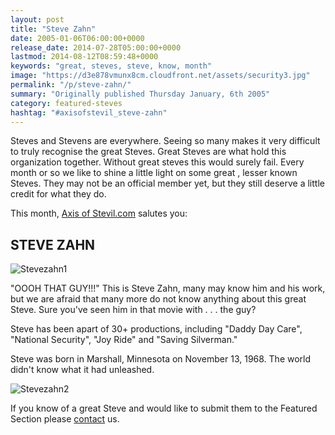 ```yaml
---
layout: post
title: "Steve Zahn"
date: 2005-01-06T06:00:00+0000
release_date: 2014-07-28T05:00:00+0000
lastmod: 2014-08-12T08:59:48+0000
keywords: "great, steves, steve, know, month"
image: "https://d3e878vmunx8cm.cloudfront.net/assets/security3.jpg"
permalink: "/p/steve-zahn/"
summary: "Originally published Thursday January, 6th 2005"
category: featured-steves
hashtag: "#axisofstevil_steve-zahn"
---
```


[id_1]: https://d3e878vmunx8cm.cloudfront.net/assets/security3.jpg "Stevezahn1"[id_2]: https://d3e878vmunx8cm.cloudfront.net/assets/silv3.jpg "Stevezahn2"
Steves and Stevens are everywhere. Seeing so many makes it very difficult to truly recognise the great Steves. Great Steves are what hold this organization together. Without great steves this would surely fail. Every month or so we like to shine a little light on some great , lesser known Steves. They may not be an official member yet, but they still deserve a little credit for what they do.

This month, [Axis of Stevil.com](/ "Axis of Stevil.com") salutes you:

## STEVE ZAHN ##

![Stevezahn1][id_1]

"OOOH THAT GUY!!!" This is Steve Zahn, many may know him and his work, but we are afraid that many more do not know anything about this great Steve. Sure you've seen him in that movie with . . . the guy?

Steve has been apart of 30+ productions, including "Daddy Day Care", "National Security", "Joy Ride" and "Saving Silverman."

Steve was born in Marshall, Minnesota on November 13, 1968. The world didn't know what it had unleashed.

![Stevezahn2][id_2]

If you know of a great Steve and would like to submit them to the Featured Section please [contact](/contact) us.
